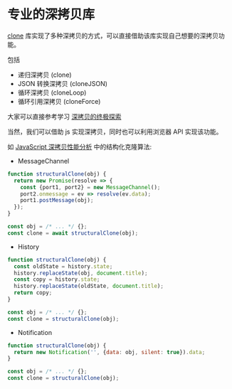 # 专业的深拷贝库

[clone](https://github.com/jsmini/clone) 库实现了多种深拷贝的方式，可以直接借助该库实现自己想要的深拷贝功能。

包括

- 递归深拷贝 (clone)
- JSON 转换深拷贝 (cloneJSON)
- 循环深拷贝 (cloneLoop)
- 循环引用深拷贝 (cloneForce)

大家可以直接参考学习 [深拷贝的终极探索](https://yanhaijing.com/javascript/2018/10/10/clone-deep/)

当然，我们可以借助 js 实现深拷贝，同时也可以利用浏览器 API 实现该功能。

如 [JavaScript 深拷贝性能分析](https://justjavac.com/javascript/2018/02/02/deep-copy.html) 中的结构化克隆算法:

- MessageChannel

```js
function structuralClone(obj) {
  return new Promise(resolve => {
    const {port1, port2} = new MessageChannel();
    port2.onmessage = ev => resolve(ev.data);
    port1.postMessage(obj);
  });
}

const obj = /* ... */ {};
const clone = await structuralClone(obj);
```

- History
```js
function structuralClone(obj) {
  const oldState = history.state;
  history.replaceState(obj, document.title);
  const copy = history.state;
  history.replaceState(oldState, document.title);
  return copy;
}

const obj = /* ... */ {};
const clone = structuralClone(obj); 
```

- Notification
```js
function structuralClone(obj) {
  return new Notification('', {data: obj, silent: true}).data;
}

const obj = /* ... */ {};
const clone = structuralClone(obj);
```